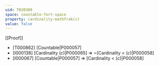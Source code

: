```yaml
---
uid: T020389
space: countable-fort-space
property: cardinality-mathfrak(c)
value: false
---
```

[[Proof]]

* [T000862] [Countable|P000057]
* [I000138] [Cardinality $\mathfrak(c)$|P000065] => ~[Cardinality < $\mathfrak(c)$|P000058]
* [I000067] [Countable|P000057] => [Cardinality < $\mathfrak(c)$|P000058]

